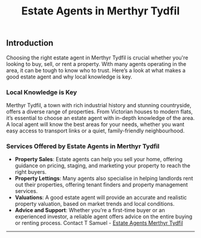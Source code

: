 <header>

<!--
  <<< Author notes: Course header >>>
  Include a 1280×640 image, course title in sentence case, and a concise description in emphasis.
  In your repository settings: enable template repository, add your 1280×640 social image, auto delete head branches.
  Add your open source license, GitHub uses MIT license.
-->

# Estate Agents in Merthyr Tydfil


</header>

<!--
  <<< Author notes: Course start >>>
  Include start button, a note about Actions minutes,
  and tell the learner why they should take the course.
-->

## Introduction

Choosing the right estate agent in Merthyr Tydfil is crucial whether you're looking to buy, sell, or rent a property. With many agents operating in the area, it can be tough to know who to trust. Here’s a look at what makes a good estate agent and why local knowledge is key.

### Local Knowledge is Key

Merthyr Tydfil, a town with rich industrial history and stunning countryside, offers a diverse range of properties. From Victorian houses to modern flats, it’s essential to choose an estate agent with in-depth knowledge of the area. A local agent will know the best areas for your needs, whether you want easy access to transport links or a quiet, family-friendly neighbourhood.

### Services Offered by Estate Agents in Merthyr Tydfil
- **Property Sales**: Estate agents can help you sell your home, offering guidance on pricing, staging, and marketing your property to reach the right buyers.
- **Property Lettings**: Many agents also specialise in helping landlords rent out their properties, offering tenant finders and property management services.
- **Valuations**: A good estate agent will provide an accurate and realistic property valuation, based on market trends and local conditions.
- **Advice and Support**: Whether you’re a first-time buyer or an experienced investor, a reliable agent offers advice on the entire buying or renting process.
Contact T Samuel - [Estate Agents Merthyr Tydfil](https://www.tsamuel.co.uk/estate-agents-merthyr-tydfil/)


<footer>

<!--
  <<< Author notes: Footer >>>
  Add a link to get support, GitHub status page, code of conduct, license link.
-->

---


</footer>
